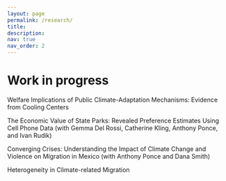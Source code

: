 ```yaml
---
layout: page
permalink: /research/
title: 
description: 
nav: true
nav_order: 2
---
```


# Work in progress
Welfare Implications of Public Climate-Adaptation Mechanisms: Evidence from Cooling Centers

The Economic Value of State Parks: Revealed Preference Estimates Using Cell Phone Data (with Gemma Del Rossi, Catherine Kling, Anthony Ponce, and Ivan Rudik)

Converging Crises: Understanding the Impact of Climate Change and Violence on Migration in Mexico (with Anthony Ponce and Dana Smith)

Heterogeneity in Climate-related Migration
